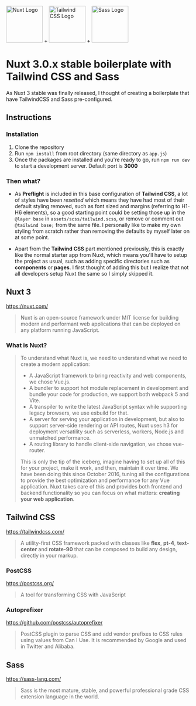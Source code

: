 <img src="https://nuxtjs.org/design-kit/colored-logo.png" alt="Nuxt Logo" width="100px" height="100px"> + <img src="https://upload.wikimedia.org/wikipedia/commons/d/d5/Tailwind_CSS_Logo.svg" alt="Tailwind CSS Logo" width="100px" height="100px"> + <img src="https://sass-lang.com/assets/img/styleguide/seal-color-aef0354c.png" alt="Sass Logo" width="100px" height="100px">

# Nuxt 3.0.x stable boilerplate with Tailwind CSS and Sass
As Nuxt 3 stable was finally released, I thought of creating a boilerplate that have TailwindCSS and Sass pre-configured.

## Instructions
### Installation
1. Clone the repository
2. Run `npm install` from root directory (same directory as `app.js`)
3. Once the packages are installed and you're ready to go, run `npm run dev` to start a development server. Default port is **3000**

### Then what?
- As **Preflight** is included in this base configuration of **Tailwind CSS**, a lot of styles have been *resetted* which means they have had most of their default styling removed, such as font sized and margins (referring to H1-H6 elements), so a good starting point could be setting those up in the `@layer base` in `assets/scss/tailwind.scss`, or remove or comment out `@tailwind base;` from the same file. I personally like to make my own styling from scratch rather than removing the defaults by myself later on at some point.

- Apart from the **Tailwind CSS** part mentioned previously, this is exactly like the normal starter app from Nuxt, which means you'll have to setup the project as usual, such as adding specific directories such as **components** or **pages**. I first thought of adding this but I realize that not all developers setup Nuxt the same so I simply skipped it.


## Nuxt 3
https://nuxt.com/

> Nuxt is an open-source framework under MIT license for building modern and performant web applications that can be deployed on any platform running JavaScript.

### What is Nuxt?

> To understand what Nuxt is, we need to understand what we need to create a modern application:
> - A JavaScript framework to bring reactivity and web components, we chose Vue.js.
> - A bundler to support hot module replacement in development and bundle your code for production, we support both webpack 5 and Vite.
> - A transpiler to write the latest JavaScript syntax while supporting legacy browsers, we use esbuild for that.
> - A server for serving your application in development, but also to support server-side rendering or API routes, Nuxt uses h3 for deployment versatility such as serverless, workers, Node.js and unmatched performance.
> - A routing library to handle client-side navigation, we chose vue-router.
> 
> This is only the tip of the iceberg, imagine having to set up all of this for your project, make it work, and then, maintain it over time. We have been doing this since October 2016, tuning all the configurations to provide the best optimization and performance for any Vue application.
> Nuxt takes care of this and provides both frontend and backend functionality so you can focus on what matters: **creating your web application**.

## Tailwind CSS
https://tailwindcss.com/

> A utility-first CSS framework packed with classes like **flex**, **pt-4**, **text-center** and **rotate-90** that can be composed to build any design, directly in your markup.

### PostCSS
https://postcss.org/

> A tool for transforming CSS with JavaScript

### Autoprefixer
https://github.com/postcss/autoprefixer

> PostCSS plugin to parse CSS and add vendor prefixes to CSS rules using values from Can I Use. It is recommended by Google and used in Twitter and Alibaba.

## Sass
https://sass-lang.com/

> Sass is the most mature, stable, and powerful professional grade CSS extension language in the world.